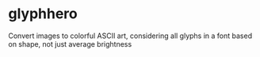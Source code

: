 # glyphhero
Convert images to colorful ASCII art, considering all glyphs in a font based on shape, not just average brightness
